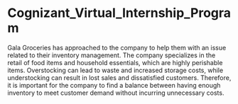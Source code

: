 # Cognizant_Virtual_Internship_Program


Gala Groceries has approached to the company to help them with an issue related to their inventory management. The company specializes in the retail of food items and household essentials, which are highly perishable items. Overstocking can lead to waste and increased storage costs, while understocking can result in lost sales and dissatisfied customers. Therefore, it is important for the company to find a balance between having enough inventory to meet customer demand without incurring unnecessary costs.
